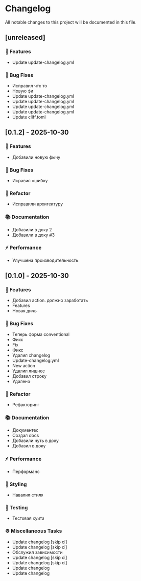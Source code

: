 # Changelog

All notable changes to this project will be documented in this file.

## [unreleased]

### 🚀 Features

- Update update-changelog.yml

### 🐛 Bug Fixes

- Исправил что то
- Новую фи
- Update update-changelog.yml
- Update update-changelog.yml
- Update update-changelog.yml
- Update update-changelog.yml
- Update cliff.toml

## [0.1.2] - 2025-10-30

### 🚀 Features

- Добавили новую фычу

### 🐛 Bug Fixes

- Исравил ошибку

### 🚜 Refactor

- Исправили архитектуру

### 📚 Documentation

- Добавили в доку 2
- Добавили в доку #3

### ⚡ Performance

- Улучшена производительность

## [0.1.0] - 2025-10-30

### 🚀 Features

- Добавил action. должно заработать
- Features
- Новая дичь

### 🐛 Bug Fixes

- Теперь форма conventional
- Фикс
- Fix
- Фикс
- Удалил changelog
- Update-changelog.yml
- New action
- Удалил лишнее
- Добавил строку
- Удалено

### 🚜 Refactor

- Рефакторинг

### 📚 Documentation

- Документес
- Создал docs
- Добавили чуть в доку
- Добавил в доку

### ⚡ Performance

- Перформанс

### 🎨 Styling

- Навалил стиля

### 🧪 Testing

- Тестовая хуита

### ⚙️ Miscellaneous Tasks

- Update changelog [skip ci]
- Update changelog [skip ci]
- Обслужил зависимости
- Update changelog [skip ci]
- Update changelog [skip ci]
- Update changelog
- Update changelog

<!-- generated by git-cliff -->
